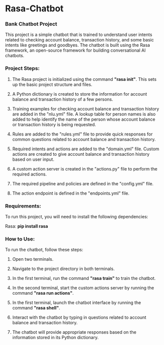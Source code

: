 # Rasa-Chatbot
<h3><b>Bank Chatbot Project</b></h3>

This project is a simple chatbot that is trained to understand user intents related to checking account balance, transaction history, and some basic intents like greetings and goodbyes. The chatbot is built using the Rasa framework, an open-source framework for building conversational AI chatbots.

<h3><b>Project Steps:</b></h3>

1. The Rasa project is initialized using the command <b>"rasa init"</b>. This sets up the basic project structure and files.

2. A Python dictionary is created to store the information for account balance and transaction history of a few persons.

3. Training examples for checking account balance and transaction history are added in the "nlu.yml" file. A lookup table for person names is also added to help identify the name of the person whose account balance or transaction history is being requested.

4. Rules are added to the "rules.yml" file to provide quick responses for common questions related to account balance and transaction history.

5. Required intents and actions are added to the "domain.yml" file. Custom actions are created to give account balance and transaction history based on user input.

6. A custom action server is created in the "actions.py" file to perform the required actions.

7. The required pipeline and policies are defined in the "config.yml" file.

8. The action endpoint is defined in the "endpoints.yml" file.


<h3><b>Requirements:</b></h3>
To run this project, you will need to install the following dependencies:

Rasa: <b>pip install rasa</b>



<h3><b>How to Use:</b></h3>

To run the chatbot, follow these steps:

1. Open two terminals.

2. Navigate to the project directory in both terminals.

3. In the first terminal, run the command <b>"rasa train"</b> to train the chatbot.

4. In the second terminal, start the custom actions server by running the command <b>"rasa run actions"</b>.

5. In the first terminal, launch the chatbot interface by running the command <b>"rasa shell"</b>.

6. Interact with the chatbot by typing in questions related to account balance and transaction history.

7. The chatbot will provide appropriate responses based on the information stored in its Python dictionary.

